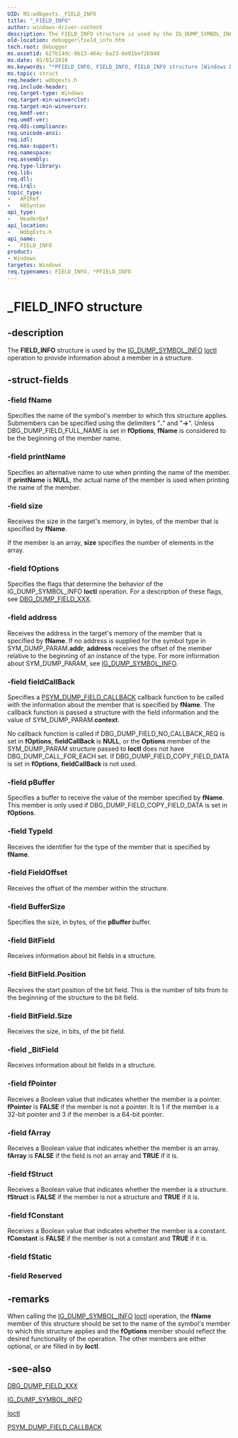 ```yaml
---
UID: NS:wdbgexts._FIELD_INFO
title: "_FIELD_INFO"
author: windows-driver-content
description: The FIELD_INFO structure is used by the IG_DUMP_SYMBOL_INFOIoctl operation to provide information about a member in a structure.
old-location: debugger\field_info.htm
tech.root: debugger
ms.assetid: 627b14dc-9b13-464c-ba23-6e91bef2b940
ms.date: 05/03/2018
ms.keywords: "*PFIELD_INFO, FIELD_INFO, FIELD_INFO structure [Windows Debugging], PFIELD_INFO, PFIELD_INFO structure pointer [Windows Debugging], WdbgExts_Ref_4c79e59a-cd12-4ad9-affb-b7f0bd7689fb.xml, _FIELD_INFO, debugger.field_info, wdbgexts/FIELD_INFO, wdbgexts/PFIELD_INFO"
ms.topic: struct
req.header: wdbgexts.h
req.include-header: 
req.target-type: Windows
req.target-min-winverclnt: 
req.target-min-winversvr: 
req.kmdf-ver: 
req.umdf-ver: 
req.ddi-compliance: 
req.unicode-ansi: 
req.idl: 
req.max-support: 
req.namespace: 
req.assembly: 
req.type-library: 
req.lib: 
req.dll: 
req.irql: 
topic_type:
-	APIRef
-	kbSyntax
api_type:
-	HeaderDef
api_location:
-	WdbgExts.h
api_name:
-	FIELD_INFO
product:
- Windows
targetos: Windows
req.typenames: FIELD_INFO, *PFIELD_INFO
---
```


# _FIELD_INFO structure


## -description


The <b>FIELD_INFO</b> structure is used by the <a href="https://msdn.microsoft.com/library/windows/hardware/ff550906">IG_DUMP_SYMBOL_INFO</a>
<a href="https://msdn.microsoft.com/library/windows/hardware/ff551084">Ioctl</a> operation to provide information about a member in a structure.


## -struct-fields




### -field fName

Specifies the name of the symbol's member to which this structure applies.  Submembers can be specified using the delimiters "<b>.</b>" and "<b>-&gt;</b>".  Unless DBG_DUMP_FIELD_FULL_NAME is set in <b>fOptions</b>, <b>fName</b> is considered to be the beginning of the member name.


### -field printName

Specifies an alternative name to use when printing the name of the member.  If <b>printName</b> is <b>NULL</b>, the actual name of the member is used when printing the name of the member.


### -field size

Receives the size in the target's memory, in bytes, of the member that is specified by <b>fName</b>.

If the member is an array, <b>size</b> specifies the number of elements in the array.


### -field fOptions

Specifies the flags that determine the behavior of the IG_DUMP_SYMBOL_INFO <b>Ioctl</b> operation.  For a description of these flags, see <a href="https://msdn.microsoft.com/library/windows/hardware/ff540429">DBG_DUMP_FIELD_XXX</a>.


### -field address

Receives the address in the target's memory of the member that is specified by <b>fName</b>.  If no address is supplied for the symbol type in SYM_DUMP_PARAM.<b>addr</b>, <b>address</b> receives the offset of the member relative to the beginning of an instance of the type.  For more information about SYM_DUMP_PARAM, see <a href="https://msdn.microsoft.com/library/windows/hardware/ff550906">IG_DUMP_SYMBOL_INFO</a>.


### -field fieldCallBack

Specifies a <a href="https://msdn.microsoft.com/library/windows/hardware/ff553487">PSYM_DUMP_FIELD_CALLBACK</a> callback function to be called with the information about the member that is specified by <b>fName</b>.  The callback function is passed a structure with the field information and the value of SYM_DUMP_PARAM.<b>context</b>.

No callback function is called if DBG_DUMP_FIELD_NO_CALLBACK_REQ is set in <b>fOptions</b>, <b>fieldCallBack</b> is <b>NULL</b>, or the <b>Options</b> member of the SYM_DUMP_PARAM structure passed to <b>Ioctl</b> does not have DBG_DUMP_CALL_FOR_EACH set.  If DBG_DUMP_FIELD_COPY_FIELD_DATA is set in <b>fOptions</b>, <b>fieldCallBack</b> is not used.


### -field pBuffer

Specifies a buffer to receive the value of the member specified by <b>fName</b>.  This member is only used if DBG_DUMP_FIELD_COPY_FIELD_DATA is set in <b>fOptions</b>.


### -field TypeId

Receives the identifier for the type of the member that is specified by <b>fName</b>.


### -field FieldOffset

Receives the offset of the member within the structure.


### -field BufferSize

Specifies the size, in bytes, of the <b>pBuffer</b> buffer.


### -field BitField

Receives information about bit fields in a structure.
      
	 


### -field BitField.Position

Receives the start position of the bit field.  This is the number of bits from to the beginning of the structure to the bit field.


### -field BitField.Size

Receives the size, in bits, of the bit field.


### -field _BitField

Receives information about bit fields in a structure.
      
	 


### -field fPointer

Receives a Boolean value that indicates whether the member is a pointer.  <b>fPointer</b> is <b>FALSE</b> if the member is not a pointer.  It is 1 if the member is a 32-bit pointer and 3 if the member is a 64-bit pointer.


### -field fArray

Receives a Boolean value that indicates whether the member is an array.  <b>fArray</b> is <b>FALSE</b> if the field is not an array and <b>TRUE</b> if it is.


### -field fStruct

Receives a Boolean value that indicates whether the member is a structure.  <b>fStruct</b> is <b>FALSE</b> if the member is not a structure and <b>TRUE</b> if it is.


### -field fConstant

Receives a Boolean value that indicates whether the member is a constant.  <b>fConstant</b> is <b>FALSE</b> if the member is not a constant and <b>TRUE</b> if it is.


### -field fStatic

 


### -field Reserved


## -remarks



When calling the <a href="https://msdn.microsoft.com/library/windows/hardware/ff550906">IG_DUMP_SYMBOL_INFO</a>
<a href="https://msdn.microsoft.com/library/windows/hardware/ff551084">Ioctl</a> operation, the <b>fName</b> member of this structure should be set to the name of the symbol's member to which this structure applies and the <b>fOptions</b> member should reflect the desired functionality of the operation.  The other members are either optional, or are filled in by <b>Ioctl</b>.




## -see-also




<a href="https://msdn.microsoft.com/library/windows/hardware/ff540429">DBG_DUMP_FIELD_XXX</a>



<a href="https://msdn.microsoft.com/library/windows/hardware/ff550906">IG_DUMP_SYMBOL_INFO</a>



<a href="https://msdn.microsoft.com/library/windows/hardware/ff551084">Ioctl</a>



<a href="https://msdn.microsoft.com/library/windows/hardware/ff553487">PSYM_DUMP_FIELD_CALLBACK</a>
 

 

